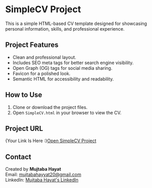# SimpleCV Project

This is a simple HTML-based CV template designed for showcasing personal information, skills, and professional experience.

## Project Features
- Clean and professional layout.
- Includes SEO meta tags for better search engine visibility.
- Open Graph (OG) tags for social media sharing.
- Favicon for a polished look.
- Semantic HTML for accessibility and readability.

## How to Use
1. Clone or download the project files.
2. Open `SimpleCV.html` in your browser to view the CV.

## Project URL
{Your Link Is Here :}[Open SimpleCV Project](file:///E:/PROJECTS/SimpleCV.html)

## Contact
Created by **Mujtaba Hayat**  
Email: [mujtabahayyat20@gmail.com](mailto:mujtabahayyat20@gmail.com)  
LinkedIn: [Mujtaba Hayat's LinkedIn](https://www.linkedin.com/in/mujtaba-hayyat-a60a51258/)
